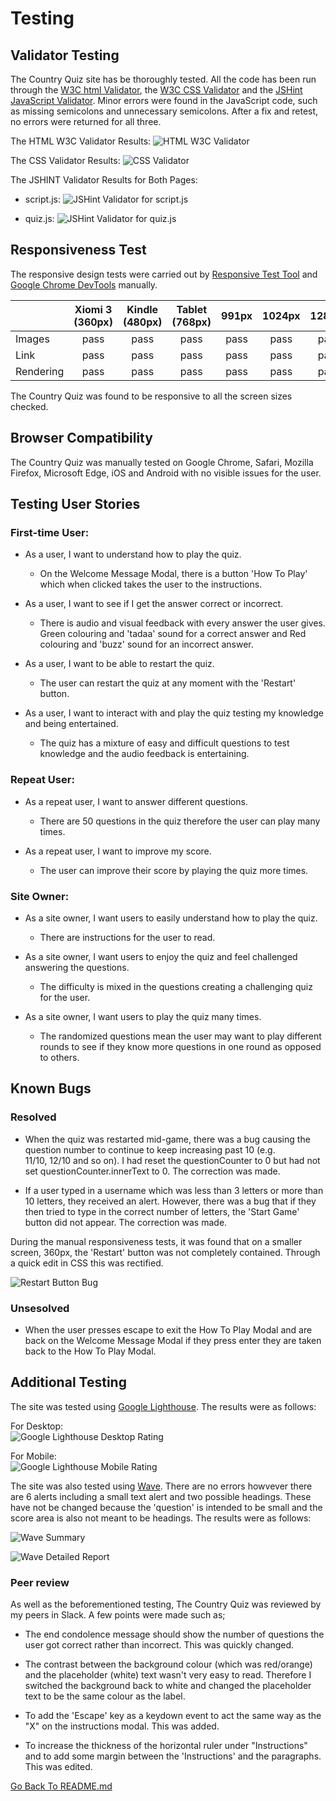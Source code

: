 # Testing

## Validator Testing

The Country Quiz site has be thoroughly tested. All the code has been run through the [W3C html Validator](https://validator.w3.org/), the [W3C CSS Validator](https://jigsaw.w3.org/css-validator/) and the [JSHint JavaScript Validator](https://jshint.com/). Minor errors were found in the JavaScript code, such as missing semicolons and unnecessary semicolons. After a fix and retest, no errors were returned for all  three. 

The HTML W3C Validator Results:
![HTML W3C Validator](media/html-validator.png)

The CSS Validator Results:
![CSS Validator](media/css-validator.png)

The JSHINT Validator Results for Both Pages:
- script.js:
![JSHint Validator for script.js](media/js-script.png)

- quiz.js:
![JSHint Validator for quiz.js](media/js-quiz.png)

## Responsiveness Test

The responsive design tests were carried out by [Responsive Test Tool](https://responsivetesttool.com/) and [Google Chrome DevTools](https://developer.chrome.com/docs/devtools/) manually.

|              | Xiomi 3 (360px) | Kindle (480px) | Tablet (768px) | 991px | 1024px | 1280px |
| :----------- | :---------------: | :------------: | :------------: | :---: | :----: | :----: |
| Images       |   pass            | pass           | pass           | pass  | pass   | pass   |
| Link         |   pass            | pass           | pass           | pass  | pass   | pass   |
| Rendering    |   pass            | pass           | pass           | pass  | pass   | pass   |

The Country Quiz was found to be responsive to all the screen sizes checked.

## Browser Compatibility

The Country Quiz was manually tested on Google Chrome, Safari, Mozilla Firefox, Microsoft Edge, iOS and Android with no visible issues for the user.

## Testing User Stories

### First-time User:  

 * As a user, I want to understand how to play the quiz.
    - On the Welcome Message Modal, there is a button 'How To Play' which when clicked takes the user to the instructions.

 * As a user, I want to see if I get the answer correct or incorrect.
    - There is audio and visual feedback with every answer the user gives. Green colouring and 'tadaa' sound for a correct answer and Red colouring and 'buzz' sound for an incorrect answer.

 * As a user, I want to be able to restart the quiz.
    - The user can restart the quiz at any moment with the 'Restart' button.

 * As a user, I want to interact with and play the quiz testing my knowledge and being entertained.
    - The quiz has a mixture of easy and difficult questions to test knowledge and the audio feedback is entertaining.

### Repeat User:

 * As a repeat user, I want to answer different questions.
    - There are 50 questions in the quiz therefore the user can play many times.

 * As a repeat user, I want to improve my score.
    - The user can improve their score by playing the quiz more times.

### Site Owner:

 * As a site owner, I want users to easily understand how to play the quiz.
    - There are instructions for the user to read.

 * As a site owner, I want users to enjoy the quiz and feel challenged answering the questions.
    - The difficulty is mixed in the questions creating a challenging quiz for the user.

 * As a site owner, I want users to play the quiz many times.
    - The randomized questions mean the user may want to play different rounds to see if they know more questions in one round as opposed to others.
 

## Known Bugs

### Resolved

- When the quiz was restarted mid-game, there was a bug causing the question number to continue to keep increasing past 10 (e.g.  
  11/10, 12/10 and so on). I had reset the questionCounter to 0 but had not set questionCounter.innerText to 0. The correction was made.

- If a user typed in a username which was less than 3 letters or more than 10 letters, they received an alert. However, there was a bug that if they then tried to type in the correct number of letters, the 'Start Game' button did not appear. The correction was made. 

During the manual responsiveness tests, it was found that on a smaller screen, 360px, the 'Restart' button was not completely contained. Through a quick edit in CSS this was rectified.

![Restart Button Bug](media/bug1.png)

### Unsesolved
- When the user presses escape to exit the How To Play Modal and are back on the Welcome Message Modal if they press enter they are taken back to the How To Play Modal.

## Additional Testing

The site was tested using [Google Lighthouse](https://developers.google.com/web/tools/lighthouse). The results were as follows:

For Desktop: \
![Google Lighthouse Desktop Rating](media/lighthouse-desktop.png)

For Mobile: \
![Google Lighthouse Mobile Rating](media/lighthouse-mobile.png)

The site was also tested using [Wave](https://wave.webaim.org/). There are no errors howvever there are 6 alerts including a small text alert and two possible headings. These have not be changed because the 'question' is intended to be small and the score area is also not meant to be headings. The results were as follows:

![Wave Summary](media/wave-summary.png)

![Wave Detailed Report](media/wave-details.png)

### Peer review
As well as the beforementioned testing, The Country Quiz was reviewed by my peers in Slack. A few points were made such as; 

- The end condolence message should show the number of questions the user got correct rather than incorrect. This was quickly changed.

- The contrast between the background colour (which was red/orange) and the placeholder (white) text wasn't very easy to read. Therefore I switched the background back to white and changed the placeholder text to be the same colour as the label.

- To add the 'Escape' key as a keydown event to act the same way as the "X" on the instructions modal. This was added.

- To increase the thickness of the horizontal ruler under "Instructions" and to add some margin between the 'Instructions' and the paragraphs. This was edited.

[Go Back To README.md](README.md)